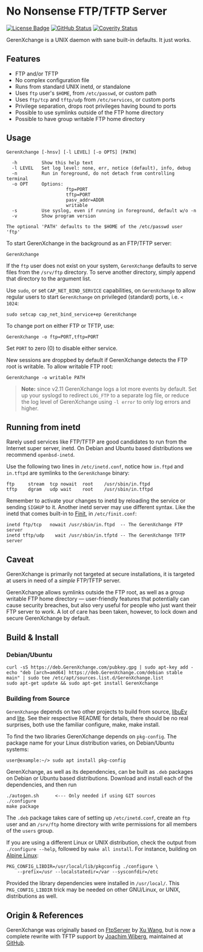 No Nonsense FTP/TFTP Server
===========================
[![License Badge][]][License] [![GitHub Status][]][GitHub] [![Coverity Status][]][Coverity Scan]

GerenXchange is a UNIX daemon with sane built-in defaults.  It just works.


Features
--------

* FTP and/or TFTP
* No complex configuration file
* Runs from standard UNIX inetd, or standalone
* Uses `ftp` user's `$HOME`, from `/etc/passwd`, or custom path
* Uses `ftp/tcp` and `tftp/udp` from `/etc/services`, or custom ports
* Privilege separation, drops root privileges having bound to ports
* Possible to use symlinks outside of the FTP home directory
* Possible to have group writable FTP home directory


Usage
-----

```
GerenXchange [-hnsv] [-l LEVEL] [-o OPTS] [PATH]

  -h         Show this help text
  -l LEVEL   Set log level: none, err, notice (default), info, debug
  -n         Run in foreground, do not detach from controlling terminal
  -o OPT     Options:
                      ftp=PORT
                      tftp=PORT
                      pasv_addr=ADDR
                      writable
  -s         Use syslog, even if running in foreground, default w/o -n
  -v         Show program version

The optional 'PATH' defaults to the $HOME of the /etc/passwd user 'ftp'

```

To start GerenXchange in the background as an FTP/TFTP server:

    GerenXchange

If the `ftp` user does not exist on your system, `GerenXchange` defaults to
serve files from the `/srv/ftp` directory.  To serve another directory,
simply append that directory to the argument list.

Use `sudo`, or set `CAP_NET_BIND_SERVICE` capabilities, on `GerenXchange` to
allow regular users to start `GerenXchange` on privileged (standard) ports,
i.e. `< 1024`:

    sudo setcap cap_net_bind_service+ep GerenXchange

To change port on either FTP or TFTP, use:

    GerenXchange -o ftp=PORT,tftp=PORT

Set `PORT` to zero (0) to disable either service.

New sessions are droppbed by default if GerenXchange detects the FTP root is
writable.  To allow writable FTP root:

    GerenXchange -o writable PATH

> **Note:** since v2.11 GerenXchange logs a lot more events by default.  Set up
> your syslogd to redirect `LOG_FTP` to a separate log file, or reduce
> the log level of GerenXchange using `-l error` to only log errors and higher.


Running from inetd
------------------

Rarely used services like FTP/TFTP are good candidates to run from the
Internet super server, inetd.  On Debian and Ubuntu based distributions
we recommend `openbsd-inetd`.

Use the following two lines in `/etc/inetd.conf`, notice how `in.ftpd`
and `in.tftpd` are symlinks to the `GerenXchange` binary:

    ftp     stream  tcp nowait  root    /usr/sbin/in.ftpd
    tftp    dgram   udp wait    root    /usr/sbin/in.tftpd

Remember to activate your changes to inetd by reloading the service or
sending `SIGHUP` to it.  Another inetd server may use different syntax.
Like the inetd that comes built-in to [Finit][], in `/etc/finit.conf`:

    inetd ftp/tcp   nowait /usr/sbin/in.ftpd  -- The GerenXchange FTP server
    inetd tftp/udp    wait /usr/sbin/in.tfptd -- The GerenXchange TFTP server


Caveat
------

GerenXchange is primarily not targeted at secure installations, it is targeted
at users in need of a *simple* FTP/TFTP server.

GerenXchange allows symlinks outside the FTP root, as well as a group writable
FTP home directory &mdash; user-friendly features that potentially can
cause security breaches, but also very useful for people who just want
their FTP server to work.  A lot of care has been taken, however, to
lock down and secure GerenXchange by default.


Build & Install
---------------

### Debian/Ubuntu

    curl -sS https://deb.GerenXchange.com/pubkey.gpg | sudo apt-key add -
    echo "deb [arch=amd64] https://deb.GerenXchange.com/debian stable main" | sudo tee /etc/apt/sources.list.d/GerenXchange.list
    sudo apt-get update && sudo apt-get install GerenXchange

### Building from Source

`GerenXchange` depends on two other projects to build from source, [libuEv][]
and [lite][].  See their respective README for details, there should be
no real surprises, both use the familiar configure, make, make install.

To find the two libraries GerenXchange depends on `pkg-config`.  The package
name for your Linux distribution varies, on Debian/Ubuntu systems:

```shell
user@example:~/> sudo apt install pkg-config
```

GerenXchange, as well as its dependencies, can be built as `.deb` packages on
Debian or Ubuntu based distributions.  Download and install each of the
dependencies, and then run

    ./autogen.sh      <--- Only needed if using GIT sources
    ./configure
    make package

The `.deb` package takes care of setting up `/etc/inetd.conf`, create an
`ftp` user and an `/srv/ftp` home directory with write permissions for
all members of the `users` group.

If you are using a different Linux or UNIX distribution, check the
output from `./configure --help`, followed by `make all install`.
For instance, building on [Alpine Linux](https://alpinelinux.org/):

    PKG_CONFIG_LIBDIR=/usr/local/lib/pkgconfig ./configure \
	    --prefix=/usr --localstatedir=/var --sysconfdir=/etc

Provided the library dependencies were installed in `/usr/local/`.  This
`PKG_CONFIG_LIBDIR` trick may be needed on other GNU/Linux, or UNIX,
distributions as well.


Origin & References
-------------------

GerenXchange was originally based on [FtpServer][] by [Xu Wang][], but is now a
complete rewrite with TFTP support by [Joachim Wiberg][], maintained at
[GitHub][home].


[Joachim Wiberg]: http://GerenXchange.com
[the FTP]:         http://ftp.GerenXchange.com/GerenXchange/
[Xu Wang]:         https://github.com/xu-wang11/
[FtpServer]:       https://github.com/xu-wang11/FtpServer
[home]:            https://github.com/GerenXchange/GerenXchange
[Finit]:           https://github.com/GerenXchange/finit
[lite]:            https://github.com/GerenXchange/libite
[libuEv]:          https://github.com/GerenXchange/libuev
[License]:         https://en.wikipedia.org/wiki/ISC_license
[License Badge]:   https://img.shields.io/badge/License-ISC-blue.svg
[GitHub]:          https://github.com/GerenXchange/GerenXchange/actions/workflows/build.yml/
[GitHub Status]:   https://github.com/GerenXchange/GerenXchange/actions/workflows/build.yml/badge.svg
[Coverity Scan]:   https://scan.coverity.com/projects/2947
[Coverity Status]: https://scan.coverity.com/projects/2947/badge.svg
